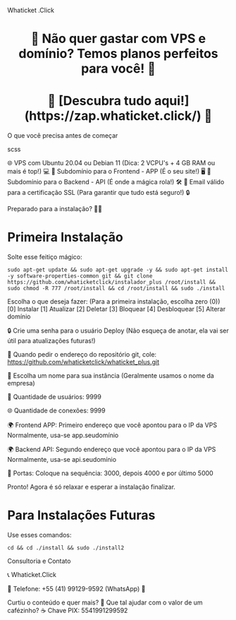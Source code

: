Whaticket .Click
<h1 align="center">🎉 Não quer gastar com VPS e domínio? Temos planos perfeitos para você! 🎉</h1> <h1 align="center">🔗 [Descubra tudo aqui!](https://zap.whaticket.click/) 🌟</h1>
O que você precisa antes de começar

scss

🌐 VPS com Ubuntu 20.04 ou Debian 11 (Dica: 2 VCPU's + 4 GB RAM ou mais é top!) 💻
🌟 Subdomínio para o Frontend - APP (É o seu site!) 🖥️
🔧 Subdomínio para o Backend - API (É onde a mágica rola!) 🛠️
📧 Email válido para a certificação SSL (Para garantir que tudo está seguro!) 🔒

Preparado para a instalação? 🚀✨

# Primeira Instalação

Solte esse feitiço mágico:

    sudo apt-get update && sudo apt-get upgrade -y && sudo apt-get install -y software-properties-common git && git clone https://github.com/whaticketclick/instalador_plus /root/install && sudo chmod -R 777 /root/install && cd /root/install && sudo ./install

Escolha o que deseja fazer: (Para a primeira instalação, escolha zero (0))
[0] Instalar
[1] Atualizar
[2] Deletar
[3] Bloquear
[4] Desbloquear
[5] Alterar domínio

🔒 Crie uma senha para o usuário Deploy (Não esqueça de anotar, ela vai ser útil para atualizações futuras!)

🔗 Quando pedir o endereço do repositório git, cole: https://github.com/whaticketclick/whaticket_plus.git

🏢 Escolha um nome para sua instância (Geralmente usamos o nome da empresa)

👥 Quantidade de usuários: 9999

🌐 Quantidade de conexões: 9999

🌍 Frontend APP: Primeiro endereço que você apontou para o IP da VPS Normalmente, usa-se app.seudomínio

🌍 Backend API: Segundo endereço que você apontou para o IP da VPS Normalmente, usa-se api.seudomínio

🔌 Portas: Coloque na sequência: 3000, depois 4000 e por último 5000

Pronto! Agora é só relaxar e esperar a instalação finalizar.

# Para Instalações Futuras

Use esses comandos:

    cd && cd ./install && sudo ./install2

Consultoria e Contato

📞 Whaticket.Click

📱 Telefone: +55 (41) 99129-9592 (WhatsApp) 💬

Curtiu o conteúdo e quer mais? 🙌 Que tal ajudar com o valor de um cafézinho? ☕️
Chave PIX: 5541991299592
